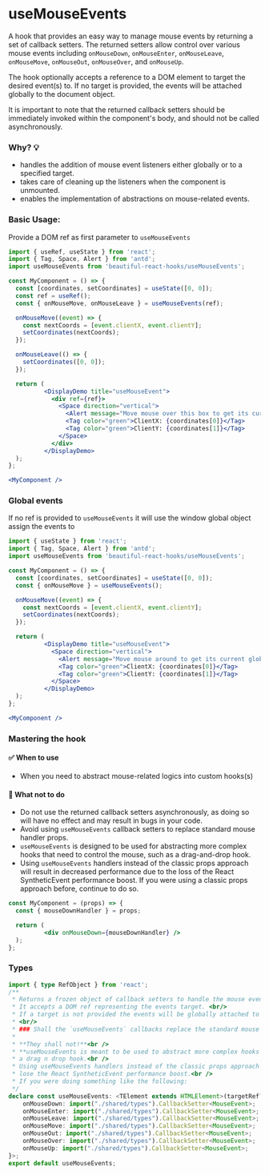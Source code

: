 # useMouseEvents

A hook that provides an easy way to manage mouse events by returning a set of callback setters. The returned setters allow control over
various mouse events including `onMouseDown`, `onMouseEnter`, `onMouseLeave`, `onMouseMove`, `onMouseOut`, `onMouseOver`, and `onMouseUp`.

The hook optionally accepts a reference to a DOM element to target the desired event(s) to. If no target is provided, the events will be
attached globally to the document object.

It is important to note that the returned callback setters should be immediately invoked within the component's body, and should not be
called asynchronously.

### Why? 💡

- handles the addition of mouse event listeners either globally or to a specified target.
- takes care of cleaning up the listeners when the component is unmounted.
- enables the implementation of abstractions on mouse-related events.

### Basic Usage:

Provide a DOM ref as first parameter to `useMouseEvents`

```jsx harmony
import { useRef, useState } from 'react';
import { Tag, Space, Alert } from 'antd';
import useMouseEvents from 'beautiful-react-hooks/useMouseEvents';

const MyComponent = () => {
  const [coordinates, setCoordinates] = useState([0, 0]);
  const ref = useRef();
  const { onMouseMove, onMouseLeave } = useMouseEvents(ref);

  onMouseMove((event) => {
    const nextCoords = [event.clientX, event.clientY];
    setCoordinates(nextCoords);
  });

  onMouseLeave(() => {
    setCoordinates([0, 0]);
  });

  return (
          <DisplayDemo title="useMouseEvent">
            <div ref={ref}>
              <Space direction="vertical">
                <Alert message="Move mouse over this box to get its current coordinates" type="info" showIcon />
                <Tag color="green">ClientX: {coordinates[0]}</Tag>
                <Tag color="green">ClientY: {coordinates[1]}</Tag>
              </Space>
            </div>
          </DisplayDemo>
  );
};

<MyComponent />
```

### Global events

If no ref is provided to `useMouseEvents` it will use the window global object assign the events to

```jsx harmony
import { useState } from 'react';
import { Tag, Space, Alert } from 'antd';
import useMouseEvents from 'beautiful-react-hooks/useMouseEvents';

const MyComponent = () => {
  const [coordinates, setCoordinates] = useState([0, 0]);
  const { onMouseMove } = useMouseEvents();

  onMouseMove((event) => {
    const nextCoords = [event.clientX, event.clientY];
    setCoordinates(nextCoords);
  });

  return (
          <DisplayDemo title="useMouseEvent">
            <Space direction="vertical">
              <Alert message="Move mouse around to get its current global coordinates" type="info" showIcon />
              <Tag color="green">ClientX: {coordinates[0]}</Tag>
              <Tag color="green">ClientY: {coordinates[1]}</Tag>
            </Space>
          </DisplayDemo>
  );
};

<MyComponent />
```

### Mastering the hook

#### ✅ When to use

- When you need to abstract mouse-related logics into custom hooks(s)

#### 🛑 What not to do

- Do not use the returned callback setters asynchronously, as doing so will have no effect and may result in bugs in your code.
- Avoid using `useMouseEvents` callback setters to replace standard mouse handler props.
- `useMouseEvents`  is designed to be used for abstracting more complex hooks that need to control the mouse, such as a drag-and-drop hook.
- Using `useMouseEvents` handlers instead of the classic props approach will result in decreased performance due to the loss of the React
  SyntheticEvent performance boost. If you were using a classic props approach before, continue to do so.

```jsx harmony static noedit
const MyComponent = (props) => {
  const { mouseDownHandler } = props;

  return (
          <div onMouseDown={mouseDownHandler} />
  );
};
```

<!-- Types -->
### Types
    
```typescript static
import { type RefObject } from 'react';
/**
 * Returns a frozen object of callback setters to handle the mouse events.<br/>
 * It accepts a DOM ref representing the events target. <br/>
 * If a target is not provided the events will be globally attached to the document object.
 * <br/>
 * ### Shall the `useMouseEvents` callbacks replace the standard mouse handler props?
 *
 * **They shall not!**<br />
 * **useMouseEvents is meant to be used to abstract more complex hooks that need to control mouse**, for instance:
 * a drag n drop hook.<br />
 * Using useMouseEvents handlers instead of the classic props approach it's just as bad as it sounds since you'll
 * lose the React SyntheticEvent performance boost.<br />
 * If you were doing something like the following:
 */
declare const useMouseEvents: <TElement extends HTMLElement>(targetRef?: RefObject<TElement> | undefined, passive?: boolean) => Readonly<{
    onMouseDown: import("./shared/types").CallbackSetter<MouseEvent>;
    onMouseEnter: import("./shared/types").CallbackSetter<MouseEvent>;
    onMouseLeave: import("./shared/types").CallbackSetter<MouseEvent>;
    onMouseMove: import("./shared/types").CallbackSetter<MouseEvent>;
    onMouseOut: import("./shared/types").CallbackSetter<MouseEvent>;
    onMouseOver: import("./shared/types").CallbackSetter<MouseEvent>;
    onMouseUp: import("./shared/types").CallbackSetter<MouseEvent>;
}>;
export default useMouseEvents;

```
<!-- Types:end -->